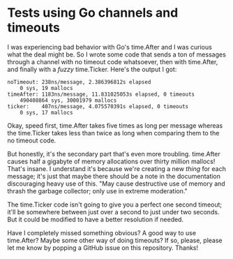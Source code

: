 # Tests using Go channels and timeouts

I was experiencing bad behavior with Go's time.After and I was curious what the
deal might be. So I wrote some code that sends a ton of messages through a
channel with no timeout code whatsoever, then with time.After, and finally with
a _fuzzy_ time.Ticker. Here's the output I got:

```
noTimeout: 238ns/message, 2.386396812s elapsed
    0 sys, 19 mallocs
timeAfter: 1183ns/message, 11.831025053s elapsed, 0 timeouts
    490408864 sys, 30001979 mallocs
ticker:    407ns/message, 4.075570391s elapsed, 0 timeouts
    0 sys, 17 mallocs
```

Okay, speed first, time.After takes five times as long per message whereas the
time.Ticker takes less than twice as long when comparing them to the no timeout
code.

But honestly, it's the secondary part that's even more troubling. time.After
causes half a gigabyte of memory allocations over thirty million mallocs!
That's insane. I understand it's because we're creating a new *thing* for each
message; it's just that maybe there should be a note in the documentation
discouraging heavy use of this. "May cause destructive use of memory and thrash
the garbage collector; only use in extreme moderation."

The time.Ticker code isn't going to give you a perfect one second timeout;
it'll be somewhere between just over a second to just under two seconds. But it
could be modified to have a better resolution if needed.

Have I completely missed something obvious? A good way to use time.After? Maybe
some other way of doing timeouts? If so, please, please let me know by popping
a GitHub issue on this repository. Thanks!
